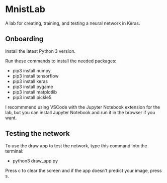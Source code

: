 # MnistLab
A lab for creating, training, and testing a neural network in Keras.

## Onboarding

Install the latest Python 3 version.

Run these commands to install the needed packages:

* pip3 install numpy
* pip3 install tensorflow
* pip3 install keras
* pip3 install pygame
* pip3 install matplotlib
* pip3 install pickle5

I recommmend using VSCode with the Jupyter Notebook extension for the lab, but you can install Jupyter Notebook and run it in the browser if you want.

## Testing the network

To use the draw app to test the network, type this command into the terminal:

* python3 draw_app.py

Press c to clear the screen and if the app doesn't predict your image, press s.
